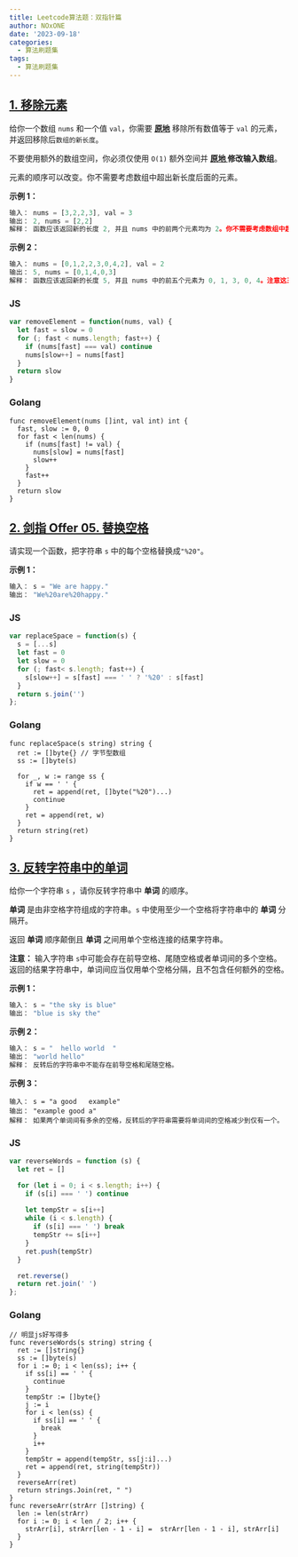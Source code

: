 ```yaml
---
title: Leetcode算法题：双指针篇
author: NOxONE
date: '2023-09-18'
categories:
  - 算法刷题集
tags:
  - 算法刷题集
---
```


## [1. 移除元素](https://leetcode.cn/problems/remove-element/)

给你一个数组 `nums` 和一个值 `val`，你需要 **[原地](https://baike.baidu.com/item/%E5%8E%9F%E5%9C%B0%E7%AE%97%E6%B3%95)** 移除所有数值等于 `val` 的元素，并返回移除后`数组的新长度`。

不要使用额外的数组空间，你必须仅使用 `O(1)` 额外空间并 **[原地 ](https://baike.baidu.com/item/%E5%8E%9F%E5%9C%B0%E7%AE%97%E6%B3%95)修改输入数组**。

元素的顺序可以改变。你不需要考虑数组中超出新长度后面的元素。
 

**示例 1：**

```js
输入： nums = [3,2,2,3], val = 3
输出： 2, nums = [2,2]
解释： 函数应该返回新的长度 2, 并且 nums 中的前两个元素均为 2。你不需要考虑数组中超出新长度后面的元素。例如，函数返回的新长度为 2 ，而 nums = [2,2,3,3] 或 nums = [2,2,0,0]，也会被视作正确答案。
```

**示例 2：**

```js
输入： nums = [0,1,2,2,3,0,4,2], val = 2
输出： 5, nums = [0,1,4,0,3]
解释： 函数应该返回新的长度 5, 并且 nums 中的前五个元素为 0, 1, 3, 0, 4。注意这五个元素可为任意顺序。你不需要考虑数组中超出新长度后面的元素。
```


### JS
```js
var removeElement = function(nums, val) {
  let fast = slow = 0
  for (; fast < nums.length; fast++) {
    if (nums[fast] === val) continue
    nums[slow++] = nums[fast]
  }
  return slow
}
```
### Golang
```golang
func removeElement(nums []int, val int) int {
  fast, slow := 0, 0
  for fast < len(nums) {
    if (nums[fast] != val) {
      nums[slow] = nums[fast]
      slow++
    }
    fast++
  }
  return slow
}
```

## [2. 剑指 Offer 05. 替换空格](https://leetcode.cn/problems/ti-huan-kong-ge-lcof/)

请实现一个函数，把字符串 `s` 中的每个空格替换成`"%20"`。

**示例 1：**
```js
输入： s = "We are happy."
输出： "We%20are%20happy."
```
### JS
```js
var replaceSpace = function(s) {
  s = [...s]
  let fast = 0
  let slow = 0
  for (; fast< s.length; fast++) {
    s[slow++] = s[fast] === ' ' ? '%20' : s[fast]
  }
  return s.join('')
};
```
### Golang
```golang
func replaceSpace(s string) string {
  ret := []byte{} // 字节型数组
  ss := []byte(s)
  
  for _, w := range ss {
    if w == ' ' {
      ret = append(ret, []byte("%20")...)
      continue
    }
    ret = append(ret, w)
  }
  return string(ret)
}
```

## [3. 反转字符串中的单词](https://leetcode.cn/problems/reverse-words-in-a-string/)

给你一个字符串 `s` ，请你反转字符串中 **单词** 的顺序。

**单词** 是由非空格字符组成的字符串。`s` 中使用至少一个空格将字符串中的 **单词** 分隔开。

返回 **单词** 顺序颠倒且 **单词** 之间用单个空格连接的结果字符串。

**注意：** 输入字符串 `s`中可能会存在前导空格、尾随空格或者单词间的多个空格。返回的结果字符串中，单词间应当仅用单个空格分隔，且不包含任何额外的空格。

**示例 1：**
```js
输入： s = "the sky is blue"
输出： "blue is sky the"
```

**示例 2：**

```js
输入： s = "  hello world  "
输出： "world hello"
解释： 反转后的字符串中不能存在前导空格和尾随空格。
```

**示例 3：**

```jsa
输入： s = "a good   example"
输出： "example good a"
解释： 如果两个单词间有多余的空格，反转后的字符串需要将单词间的空格减少到仅有一个。
```
### JS
```js
var reverseWords = function (s) {
  let ret = []

  for (let i = 0; i < s.length; i++) {
    if (s[i] === ' ') continue
    
    let tempStr = s[i++]
    while (i < s.length) {
      if (s[i] === ' ') break
      tempStr += s[i++]
    }
    ret.push(tempStr)
  }

  ret.reverse()
  return ret.join(' ')
};
```
### Golang
```golang
// 明显js好写得多
func reverseWords(s string) string {
  ret := []string{}
  ss := []byte(s)
  for i := 0; i < len(ss); i++ {
    if ss[i] == ' ' {
      continue
    }
    tempStr := []byte{}
    j := i
    for i < len(ss) {
      if ss[i] == ' ' {
        break
      }
      i++
    }
    tempStr = append(tempStr, ss[j:i]...)
    ret = append(ret, string(tempStr))
  }
  reverseArr(ret)
  return strings.Join(ret, " ")
}
func reverseArr(strArr []string) {
  len := len(strArr)
  for i := 0; i < len / 2; i++ {
    strArr[i], strArr[len - 1 - i] =  strArr[len - 1 - i], strArr[i]
  }
}
```

## 